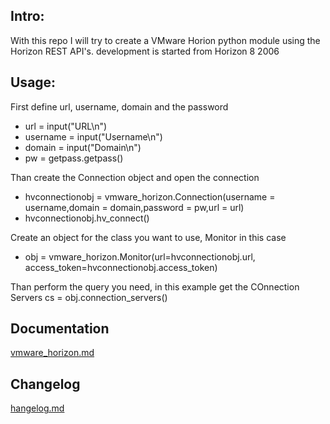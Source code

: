 ## Intro:

With this repo I will try to create a VMware Horion python module using the Horizon REST API's.
development is started from Horizon 8 2006


## Usage:

First define url, username, domain and the password
* url = input("URL\n")
* username = input("Username\n")
* domain = input("Domain\n")
* pw = getpass.getpass()

Than create the Connection object and open the connection
* hvconnectionobj = vmware_horizon.Connection(username = username,domain = domain,password = pw,url = url)
* hvconnectionobj.hv_connect()

Create an object for the class you want to use, Monitor in this case
* obj = vmware_horizon.Monitor(url=hvconnectionobj.url, access_token=hvconnectionobj.access_token)

Than perform the query you need, in this example get the COnnection Servers
cs = obj.connection_servers()

## Documentation

[vmware_horizon.md](vmware_horizon.md)

## Changelog

[hangelog.md](changelog.ms)